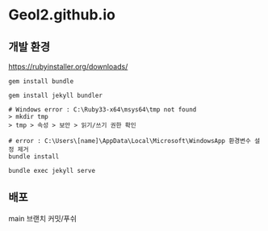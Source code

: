 # Geol2.github.io

## 개발 환경

https://rubyinstaller.org/downloads/

```
gem install bundle

gem install jekyll bundler

# Windows error : C:\Ruby33-x64\msys64\tmp not found
> mkdir tmp
> tmp > 속성 > 보안 > 읽기/쓰기 권한 확인

# error : C:\Users\[name]\AppData\Local\Microsoft\WindowsApp 환경변수 설정 제거
bundle install

bundle exec jekyll serve
```

## 배포

main 브랜치 커밋/푸쉬